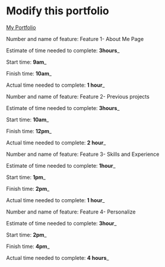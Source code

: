 # Modify this portfolio

[My Portfolio](https://main--heartfelt-meerkat-058f8a.netlify.app/)

Number and name of feature:
Feature 1- About Me Page

Estimate of time needed to complete: __3hours___

Start time: __9am___

Finish time: __10am___

Actual time needed to complete: __1 hour___


Number and name of feature:
Feature 2- Previous projects

Estimate of time needed to complete: __3hours___

Start time: __10am___

Finish time: __12pm___

Actual time needed to complete: __2 hour___

Number and name of feature:
Feature 3- Skills and Experience

Estimate of time needed to complete: __1hour___

Start time: __1pm___

Finish time: __2pm___

Actual time needed to complete: __1 hour___

Number and name of feature:
Feature 4- Personalize

Estimate of time needed to complete: __3hour___

Start time: __2pm___

Finish time: __4pm___

Actual time needed to complete: __4 hours___

